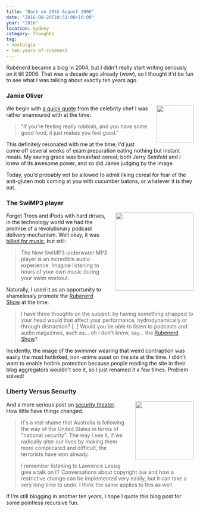 ```yaml
---
title: "Back on 20th August 2006"
date: "2016-08-20T10:51:00+10:00"
year: "2016"
location: Sydney
category: Thoughts
tag:
- nostalgia
- ten-years-of-rubenerd
---
```

Rubénerd became a blog in 2004, but I didn't really start writing seriously on it till 2006. That was a decade ago already (wow), so I thought it'd be fun to see what I was talking about exactly ten years ago.


### Jamie Oliver

<p><img src="https://rubenerd.com/files/uploads/media.jamie.jpg" alt="" style="width:100px; float:right; margin:0 0 10px 20px;" /></p>

We begin with [a quick quote](https://rubenerd.com/jamie-oliver-quote/) from the celebrity chef I was rather enamoured with at the time:

> “If you’re feeling really rubbish, and you have some good food, it just makes you feel good.”

This definitely resonated with me at the time; I'd just come off several weeks of exam preparation eating nothing but instant meals. My saving grace was breakfast cereal; both Jerry Seinfeld and I knew of its awesome power, and so did Jamie judging by the image.

Today, you'd probably not be allowed to admit liking cereal for fear of the anti-gluten mob coming at you with cucumber batons, or whatever it is they eat.


### The SwiMP3 player

<p><img src="https://rubenerd.com/files/uploads/media.swimp3.jpg" alt="" style="width:210px; float:right; margin:0 0 10px 20px" /></p>

Forget Treos and iPods with hard drives, in the technology world we had the promise of a revolutionary podcast delivery mechanism. Well okay, it was [billed for music], but still:

> The New SwiMP3 underwater MP3 player is an incredible audio experience. Imagine listening to hours of your own music during your swim workout. 

Naturally, I used it as an opportunity to shamelessly promote the [Rubenerd Show] at the time:

> I have three thoughts on the subject: by having something strapped to your head would that affect your performance, hydrodynamically or through distraction? [..] Would you be able to listen to podcasts and audio magazines, such as… oh I don't know, say… the [Rubenerd Show]?

Incidently, the image of the swimmer wearing that weird contraption was easily the most hotlinked, non-anime asset on the site at the time. I didn't want to enable hotlink protection because people reading the site in their blog aggregators wouldn't see it, so I just renamed it a few times. Problem solved!


### Liberty Versus Security

<p><img src="https://rubenerd.com/files/uploads/media.gonzales_georgetown_jan06_protesters_sm.jpg" alt="" style="width:157px; float:right; margin:0 0 10px 20px" /></p>

And a more serious post on [security theater]. How little have things changed.

> It's a real shame that Australia is following the way of the United States in terms of "national security". The way I see it, if we radically alter our lives by making them more complicated and difficult, the terrorists have won already.
>
> I remember listening to Lawrence Lessig give a talk on IT Conversations about copyright law and how a restrictive change can be implemented very easily, but it can take a very long time to undo. I think the same applies to this as well.

If I'm still blogging in another ten years, I hope I quote this blog post for some pointless recursive fun.


[A quick quote]: https://rubenerd.com/jamie-oliver-quote/
[billed for music]: https://rubenerd.com/the-swimp3-player/
[Rubenerd Show]: https://rubenerd.com/show/
[security theater]: https://rubenerd.com/liberty-versus-security/
